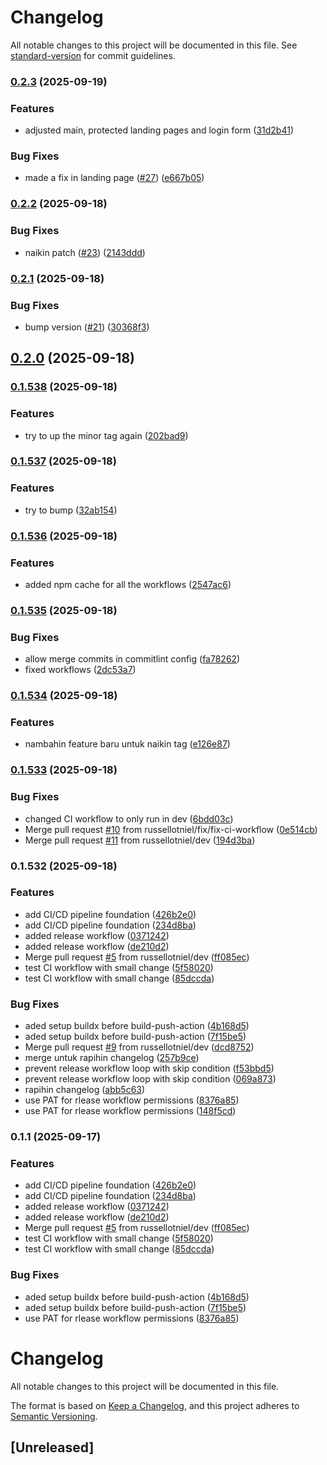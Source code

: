 # Changelog

All notable changes to this project will be documented in this file. See [standard-version](https://github.com/conventional-changelog/standard-version) for commit guidelines.

### [0.2.3](https://github.com/russellotniel/ci-cd-learning/compare/v0.2.2...v0.2.3) (2025-09-19)


### Features

* adjusted main, protected landing pages and login form ([31d2b41](https://github.com/russellotniel/ci-cd-learning/commits/31d2b411b9f9d2fd4774702820a48b14354238aa))


### Bug Fixes

* made a fix in landing page ([#27](https://github.com/russellotniel/ci-cd-learning/issues/27)) ([e667b05](https://github.com/russellotniel/ci-cd-learning/commits/e667b05bd54240e673878cc547261b1e707a3f5f))

### [0.2.2](https://github.com/russellotniel/ci-cd-learning/compare/v0.2.1...v0.2.2) (2025-09-18)


### Bug Fixes

* naikin patch ([#23](https://github.com/russellotniel/ci-cd-learning/issues/23)) ([2143ddd](https://github.com/russellotniel/ci-cd-learning/commits/2143ddd1debc915f1d282634508e2fce883bcfc5))

### [0.2.1](https://github.com/russellotniel/ci-cd-learning/compare/v0.2.0...v0.2.1) (2025-09-18)


### Bug Fixes

* bump version ([#21](https://github.com/russellotniel/ci-cd-learning/issues/21)) ([30368f3](https://github.com/russellotniel/ci-cd-learning/commits/30368f3f01cbf478be446c4858d339348a4b4d52))

## [0.2.0](https://github.com/russellotniel/ci-cd-learning/compare/v0.1.538...v0.2.0) (2025-09-18)

### [0.1.538](https://github.com/russellotniel/ci-cd-learning/compare/v0.1.537...v0.1.538) (2025-09-18)


### Features

* try to up the minor tag again ([202bad9](https://github.com/russellotniel/ci-cd-learning/commits/202bad9d0994848bf6850f660f14a4c6f1796949))

### [0.1.537](https://github.com/russellotniel/ci-cd-learning/compare/v0.1.536...v0.1.537) (2025-09-18)


### Features

* try to bump ([32ab154](https://github.com/russellotniel/ci-cd-learning/commits/32ab15457f76629a204d1e5a3098e8bba400d47e))

### [0.1.536](https://github.com/russellotniel/ci-cd-learning/compare/v0.1.535...v0.1.536) (2025-09-18)


### Features

* added npm cache for all the workflows ([2547ac6](https://github.com/russellotniel/ci-cd-learning/commits/2547ac698a7a6ff7ff973340eed5dc864796e131))

### [0.1.535](https://github.com/russellotniel/ci-cd-learning/compare/v0.1.534...v0.1.535) (2025-09-18)


### Bug Fixes

* allow merge commits in commitlint config ([fa78262](https://github.com/russellotniel/ci-cd-learning/commits/fa782620942713e020a4b9c748cd4b43313129fb))
* fixed workflows ([2dc53a7](https://github.com/russellotniel/ci-cd-learning/commits/2dc53a7156073c490530101e482f299dfdf1f81c))

### [0.1.534](https://github.com/russellotniel/ci-cd-learning/compare/v0.1.533...v0.1.534) (2025-09-18)


### Features

* nambahin feature baru untuk naikin tag ([e126e87](https://github.com/russellotniel/ci-cd-learning/commits/e126e879ccbf647cfbb3b3f87b4af9bf7f779330))

### [0.1.533](https://github.com/russellotniel/ci-cd-learning/compare/v0.1.532...v0.1.533) (2025-09-18)


### Bug Fixes

* changed CI workflow to only run in dev ([6bdd03c](https://github.com/russellotniel/ci-cd-learning/commits/6bdd03ce050c1fd11889f18e645eb03251ac193f))
* Merge pull request [#10](https://github.com/russellotniel/ci-cd-learning/issues/10) from russellotniel/fix/fix-ci-workflow ([0e514cb](https://github.com/russellotniel/ci-cd-learning/commits/0e514cb287d028d55a02145086fbae30dca6ee59))
* Merge pull request [#11](https://github.com/russellotniel/ci-cd-learning/issues/11) from russellotniel/dev ([194d3ba](https://github.com/russellotniel/ci-cd-learning/commits/194d3ba885033b9cd6e51337417410785ea940a6))

### 0.1.532 (2025-09-18)


### Features

* add CI/CD pipeline foundation ([426b2e0](https://github.com/russellotniel/ci-cd-learning/commits/426b2e04800a1c05446a4bf47dd864b67319cb7f))
* add CI/CD pipeline foundation ([234d8ba](https://github.com/russellotniel/ci-cd-learning/commits/234d8ba1556af53a6d373bd2779dfd84b1dad233))
* added release workflow ([0371242](https://github.com/russellotniel/ci-cd-learning/commits/03712429eba09260d8ce2e76b4f984b060de20bf))
* added release workflow ([de210d2](https://github.com/russellotniel/ci-cd-learning/commits/de210d2b6e2566a3d5857d30051857da9f69223f))
* Merge pull request [#5](https://github.com/russellotniel/ci-cd-learning/issues/5) from russellotniel/dev ([ff085ec](https://github.com/russellotniel/ci-cd-learning/commits/ff085ecc14f8ec92135a4ebc7b89f27231dd3467))
* test CI workflow with small change ([5f58020](https://github.com/russellotniel/ci-cd-learning/commits/5f58020837513568b4db0bb677d8fafb5cf652d6))
* test CI workflow with small change ([85dccda](https://github.com/russellotniel/ci-cd-learning/commits/85dccda773a22e018cf2b3e9e10e0cff615bd61b))


### Bug Fixes

* aded setup buildx before build-push-action ([4b168d5](https://github.com/russellotniel/ci-cd-learning/commits/4b168d5e1ca1b0438d13cf6c254ba4bdf33aaee7))
* aded setup buildx before build-push-action ([7f15be5](https://github.com/russellotniel/ci-cd-learning/commits/7f15be559abc7f0cd2fe1cfbeef443d9fbfa52b8))
* Merge pull request [#9](https://github.com/russellotniel/ci-cd-learning/issues/9) from russellotniel/dev ([dcd8752](https://github.com/russellotniel/ci-cd-learning/commits/dcd8752af11cd56231ebaaed47ff2cb0d93986b5))
* merge untuk rapihin changelog ([257b9ce](https://github.com/russellotniel/ci-cd-learning/commits/257b9ce17af90657a6af5b2a10a60e364acfb8e1))
* prevent release workflow loop with skip condition ([f53bbd5](https://github.com/russellotniel/ci-cd-learning/commits/f53bbd5b530adb82c78ade7af4b9803cd144f7a6))
* prevent release workflow loop with skip condition ([069a873](https://github.com/russellotniel/ci-cd-learning/commits/069a87339f9b3172427507df8cb3e62fd4b6177a))
* rapihin changelog ([abb5c63](https://github.com/russellotniel/ci-cd-learning/commits/abb5c637f7153f5537888b9cb33f7a1f9777a5c7))
* use PAT for rlease workflow permissions ([8376a85](https://github.com/russellotniel/ci-cd-learning/commits/8376a858910b6f1419617a8fd25e91590cbfd20d))
* use PAT for rlease workflow permissions ([148f5cd](https://github.com/russellotniel/ci-cd-learning/commits/148f5cd603c96bedbe1c60cdf97d7a5ae37fdd49))

### 0.1.1 (2025-09-17)

### Features

- add CI/CD pipeline foundation ([426b2e0](https://github.com/russellotniel/ci-cd-learning/commits/426b2e04800a1c05446a4bf47dd864b67319cb7f))
- add CI/CD pipeline foundation ([234d8ba](https://github.com/russellotniel/ci-cd-learning/commits/234d8ba1556af53a6d373bd2779dfd84b1dad233))
- added release workflow ([0371242](https://github.com/russellotniel/ci-cd-learning/commits/03712429eba09260d8ce2e76b4f984b060de20bf))
- added release workflow ([de210d2](https://github.com/russellotniel/ci-cd-learning/commits/de210d2b6e2566a3d5857d30051857da9f69223f))
- Merge pull request [#5](https://github.com/russellotniel/ci-cd-learning/issues/5) from russellotniel/dev ([ff085ec](https://github.com/russellotniel/ci-cd-learning/commits/ff085ecc14f8ec92135a4ebc7b89f27231dd3467))
- test CI workflow with small change ([5f58020](https://github.com/russellotniel/ci-cd-learning/commits/5f58020837513568b4db0bb677d8fafb5cf652d6))
- test CI workflow with small change ([85dccda](https://github.com/russellotniel/ci-cd-learning/commits/85dccda773a22e018cf2b3e9e10e0cff615bd61b))

### Bug Fixes

- aded setup buildx before build-push-action ([4b168d5](https://github.com/russellotniel/ci-cd-learning/commits/4b168d5e1ca1b0438d13cf6c254ba4bdf33aaee7))
- aded setup buildx before build-push-action ([7f15be5](https://github.com/russellotniel/ci-cd-learning/commits/7f15be559abc7f0cd2fe1cfbeef443d9fbfa52b8))
- use PAT for rlease workflow permissions ([8376a85](https://github.com/russellotniel/ci-cd-learning/commits/8376a858910b6f1419617a8fd25e91590cbfd20d))

# Changelog

All notable changes to this project will be documented in this file.

The format is based on [Keep a Changelog](https://keepachangelog.com/en/1.0.0/),
and this project adheres to [Semantic Versioning](https://semver.org/spec/v2.0.0.html).

## [Unreleased]
